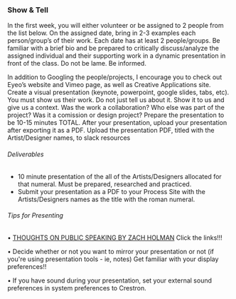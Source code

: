 ### Show & Tell

In the first week, you will either volunteer or be assigned to 2 people from the list below. On the assigned date, bring in 2-3 examples each person/group’s of their work. Each date has at least 2 people/groups. Be familiar with a brief bio and be prepared to critically discuss/analyze the assigned individual and their supporting work in a dynamic presentation in front of the class. Do not be lame. Be informed.

In addition to Googling the people/projects, I encourage you to check out Eyeo’s website and Vimeo page, as well as Creative Applications site. 
Create a visual presentation (keynote, powerpoint, google slides, tabs, etc). You must show us their work. Do not just tell us about it. Show it to us and give us a context. Was the work a collaboration? Who else was part of the project? Was it a comission or design project?
Prepare the presentation to be 10-15 minutes TOTAL. After your presentation, upload your presentation after exporting it as a PDF. Upload the presentation PDF, titled with the Artist/Designer names, to slack resources

###### Deliverables
<ul>
<li>	10 minute presentation of the all of the Artists/Designers allocated for that numeral. Must be prepared, researched and practiced. </li>
<li>	Submit your presentation as a PDF to your Process Site with the Artists/Designers names as the title with the roman numeral. </li>
</ul>

###### Tips for Presenting
• [THOUGHTS ON PUBLIC SPEAKING BY ZACH HOLMAN](http://speaking.io/) Click the links!!!

• Decide whether or not you want to mirror your presentation or not (if you're using presentation tools - ie, notes)
Get familiar with your display preferences!!

• If you have sound during your presentation, set your external sound preferences in system preferences to Crestron.


